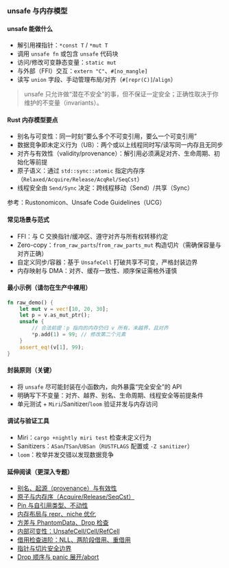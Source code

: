 ### unsafe 与内存模型

#### unsafe 能做什么

- 解引用裸指针：`*const T` / `*mut T`
- 调用 `unsafe fn` 或包含 `unsafe` 代码块
- 访问/修改可变静态变量：`static mut`
- 与外部（FFI）交互：`extern "C"`、`#[no_mangle]`
- 读写 `union` 字段、手动管理布局/对齐（`#[repr(C)]`/`align`）

> unsafe 只允许做“潜在不安全”的事，但不保证一定安全；正确性取决于你维护的不变量（invariants）。

#### Rust 内存模型要点

- 别名与可变性：同一时刻“要么多个不可变引用，要么一个可变引用”
- 数据竞争即未定义行为（UB）：两个或以上线程同时写/读写同一内存且无同步
- 对齐与有效性（validity/provenance）：解引用必须满足对齐、生命周期、初始化等前提
- 原子语义：通过 `std::sync::atomic` 指定内存序（`Relaxed/Acquire/Release/AcqRel/SeqCst`）
- 线程安全由 `Send/Sync` 决定：跨线程移动（Send）/共享（Sync）

参考：Rustonomicon、Unsafe Code Guidelines（UCG）

#### 常见场景与范式

- FFI：与 C 交换指针/缓冲区、遵守对齐与所有权转移约定
- Zero-copy：`from_raw_parts`/`from_raw_parts_mut` 构造切片（需确保容量与对齐正确）
- 自定义同步/容器：基于 `UnsafeCell` 打破共享不可变，严格封装边界
- 内存映射与 DMA：对齐、缓存一致性、顺序保证需格外谨慎

#### 最小示例（请勿在生产中裸用）

```rust
fn raw_demo() {
    let mut v = vec![10, 20, 30];
    let p = v.as_mut_ptr();
    unsafe {
        // 合法前提：p 指向的内存仍归 v 所有，未越界，且对齐
        *p.add(1) = 99; // 修改第二个元素
    }
    assert_eq!(v[1], 99);
}
```

#### 封装原则（关键）

- 将 `unsafe` 尽可能封装在小函数内，向外暴露“完全安全”的 API
- 明确写下不变量：对齐、越界、别名、生命周期、线程安全等前提条件
- 单元测试 + `Miri`/Sanitizer/`loom` 验证并发与内存访问

#### 调试与验证工具

- Miri：`cargo +nightly miri test` 检查未定义行为
- Sanitizers：`ASan`/`TSan`/`UBSan`（`RUSTFLAGS` 配置或 `-Z sanitizer`）
- `loom`：枚举并发交错以发现数据竞争

#### 延伸阅读（更深入专题）

- [别名、起源（provenance）与有效性](./aliasing-provenance-validity.md)
- [原子与内存序（Acquire/Release/SeqCst）](./atomics-and-ordering.md)
- [Pin 与自引用类型、不动性](./pin-self-referential.md)
- [内存布局与 repr、niche 优化](./layout-repr-niches.md)
- [方差与 PhantomData、Drop 检查](./variance-phantomdata.md)
- [内部可变性：UnsafeCell/Cell/RefCell](./interior-mutability.md)
- [借用检查进阶：NLL、两阶段借用、重借用](./borrow-advanced.md)
- [指针与切片安全边界](./pointers-slices-safety.md)
- [Drop 顺序与 panic 展开/abort](./drop-unwind-abort.md)
